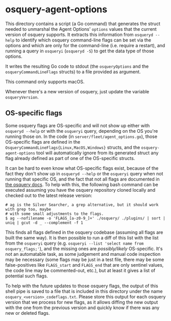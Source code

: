 # osquery-agent-options

This directory contains a script (a Go command) that generates the struct needed to unmarshal the Agent Options' `options` values that the current version of osquery supports. It extracts this information from `osqueryd --help` to identify which osquery command-line flags can be set via the options and which are only for the command-line (i.e. require a restart), and running a query in `osqueryi` (`osqueryd -S`) to get the data type of those options.

It writes the resulting Go code to stdout (the `osqueryOptions` and the `osqueryCommandLineFlags` structs) to a file provided as argument.

This command only supports macOS.

Whenever there's a new version of osquery, just update the variable `osqueryVersion`.

## OS-specific flags

Some osquery flags are OS-specific and will not show up either with `osqueryd --help` or with the `osqueryi` query, depending on the OS you're running those on. In the code (in `server/fleet/agent_options.go`), those OS-specific flags are defined in the `OsqueryCommandLineFlags{Linux,MacOS,Windows}` structs, and the `osquery-agent-options` tool will automatically ignore from its generated struct any flag already defined as part of one of the OS-specific structs.

It can be hard to even know what OS-specific flags exist, because of the fact they don't show up in `osqueryd --help` or the `osqueryi` query when not running that specific OS, and the fact that not all flags are documented in [the osquery docs](https://osquery.readthedocs.io/en/stable/). To help with this, the following bash command can be executed assuming you have the osquery repository cloned locally and checked out to the latest release version:

```
# ag is the Silver Searcher, a grep alternative, but it should work with grep too, maybe
# with some small adjustments to the flags.
$ ag --nofilename -o 'FLAGS_[a-z0-9_]+' ./osquery/ ./plugins/ | sort | uniq | gcut -d _ --complement -f 1
```

This finds all flags defined in the osquery codebase (assuming all flags are built the same way). It is then possible to run a diff of this list with the list from the `osqueryi` query (e.g. `osqueryi --list 'select name from osquery_flags;'`), and the missing ones are _possibly/likely_ OS-specific. It's not an automatable task, as some judgement and manual code inspection may be necessary (some flags may be just in a test file, there may be some false-positives like `FLAGS_start` and `FLAGS_end` that are only sentinel values, the code line may be commented-out, etc.), but at least it gives a list of potential such flags.

To help with the future updates to those osquery flags, the output of this shell pipe is saved to a file that is included in this directory under the name `osquery_<version>_codeflags.txt`. Please store this output for each osquery version that we process for new flags, as it allows diffing the new output with the one from the previous version and quickly know if there was any new or deleted flags.
